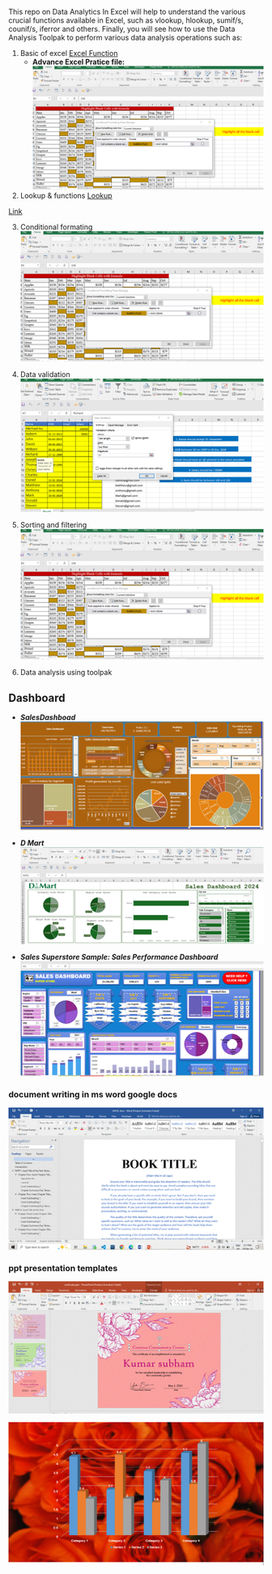  

This repo on Data Analytics In Excel will help to understand the various crucial functions available in Excel, such as vlookup, hlookup, sumif/s, counif/s, iferror and others. Finally, you will see how to use the Data Analysis Toolpak to perform various data analysis operations such as:

1. Basic of excel  <a href="./Basic function/12 most useful excel formulas.xlsx"> Excel Function </a>
    - **Advance Excel Pratice file:**  ![[Advance Pratice file](./Basic%20function/)](./Basic%20function/conditional.png)
2. Lookup & functions [Lookup](//https://1drv.ms/x/c/8cde32f38b783a7a/EZ6eynUCjmFCrlA68pgYsHkBpu3LO5XnOzSP14CNtcfHtQ?e=usRgXX)

<a href=" https://1drv.ms/x/c/8cde32f38b783a7a/EZ6eynUCjmFCrlA68pgYsHkBpu3LO5XnOzSP14CNtcfHtQ?e=s7CPJw"> Link </a>

3. Conditional formating [![Condtional Formating](./Basic%20function/conditional.png)](./Basic%20function/Conditional%20formatitng.xlsx)

4. Data validation [![Data Validation](./Basic%20function/Data%20validation.png)](./Basic%20function/Data%20Validation.xlsx)

5. Sorting and filtering [![Sorting and filtering](./Basic%20function/sort%20data%20filter.png)](./Basic%20function/sort%20data%20filter.xlsx)

6. Data analysis using toolpak


## Dashboard

- ***SalesDashboad*** [![Sales](./Project/Sales%20Dashboard.png)](./Project/Sales%20Data_Dashboard.xlsx)

- ***D Mart*** [![](./Project/Dmart.png)](./Project/Dmart%20Excel%20Dashboard/DMart%20Sales%20Dashboard%202024.xlsx)

-  ***Sales Superstore Sample: Sales Performance Dashboard***
[![Dashboard](./Project/superstore_SalesDashboard.PNG)](./Project/superstore_SalesDashboard.xlsx)


### document writing in ms word google docs 

![[document writing in ms word google docs ](./BOOK%20.docx)](./Books.GIF)

### ppt presentation templates

![[ppt presentation templates](./ppt/certificate.pps)](./ppt.GIF)

![[](./ppt/Presentation1.pps)](./ppt/ppt.png)

